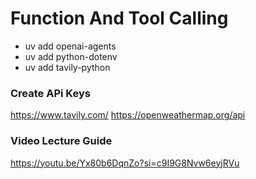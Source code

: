 

# Function And Tool Calling

* uv add openai-agents
* uv add python-dotenv
* uv add tavily-python


### Create APi Keys
https://www.tavily.com/
https://openweathermap.org/api


### Video Lecture Guide
https://youtu.be/Yx80b6DqnZo?si=c9I9G8Nvw6eyjRVu





